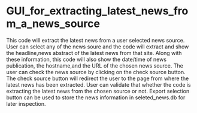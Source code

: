 # GUI_for_extracting_latest_news_from_a_news_source
This code will extract the latest news from a user selected news source. User can select any of the news soure and the code will extract and show the headline,news abstract of the latest news from that site. Along with these information, this code will also show the date/time of news publication, the hostname,and the URL of the chosen news source.
The user can check the news source by clicking on the check source button. The check source button will redirect the user to the page from where the latest news has been extracted. User can validate that whether the code is extracting the latest news from the chosen source or not. 
Export selection button can be used to store the news information in seleted_news.db for later inspection.
